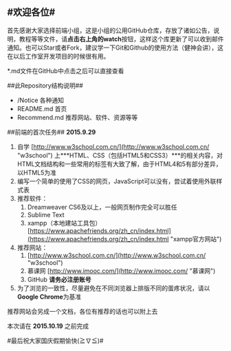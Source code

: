 #欢迎各位#
--------
首先感谢大家选择前端小组，这是小组的公用GitHub仓库，存放了诸如公告，说明，教程等等文件，请****点击右上角的watch****按钮，这样这个库更新了可以收到邮件通知。也可以Star或者Fork，建议学一下Git和Github的使用方法（健神会讲），这在以后工作室开发项目的时候很有用。

\*.md文件在GitHub中点击之后可以直接查看

##此Repository结构说明##
- /Notice     各种通知
- README.md    首页
- Recommend.md  推荐网站、软件、资源等等


##前端的首次任务##
**2015.9.29**

1. 自学 [http://www.w3school.com.cn/](http://www.w3school.com.cn/ "w3school") 上***HTML、CSS（包括HTML5和CSS3）***的相关内容，对HTML文档结构和一些常用的标签有大致了解，由于HTML4和5有部分差异，以HTML5为准
2. 编写一个简单的使用了CSS的网页，JavaScript可以没有，尝试着使用外联样式表
3. 推荐软件：
	1. Dreamweaver CS6及以上，一般网页制作完全可以胜任
	2. Sublime Text
	3. xampp（本地建站工具包）[https://www.apachefriends.org/zh_cn/index.html](https://www.apachefriends.org/zh_cn/index.html "xampp官方网站")
4. 推荐网站：
	1. [http://www.w3school.com.cn/](http://www.w3school.com.cn/ "w3school") 
	2. 慕课网 [http://www.imooc.com/](http://www.imooc.com/ "慕课网")
	3. GitHub **请务必注册账号**
5. 为了浏览的一致性，尽量避免在不同浏览器上排版不同的蛋疼状况，请以**Google Chrome**为基准

推荐网站会另成一个文档，各位有推荐的话也可以附上去

本次请在 **2015.10.19** 之前完成

#最后祝大家国庆假期愉快(≧∇≦)#